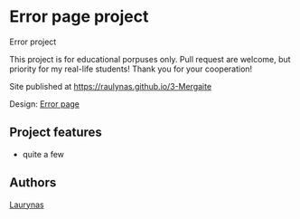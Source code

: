 # Error page project

Error project

This project is for educational porpuses only. Pull request are welcome, but priority for my real-life students! Thank you for your cooperation!

Site published at https://raulynas.github.io/3-Mergaite

Design: [Error page](https://github.com/Raulynas/3-Mergaite/blob/master/Original-design.jpg)

## Project features

-   quite a few

## Authors

[Laurynas](https://github.com/Raulynas)
